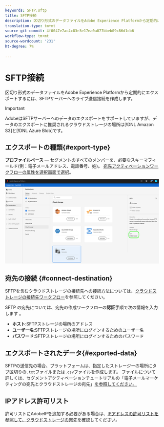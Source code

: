 ```yaml
---
keywords: SFTP;sftp
title: SFTP接続
description: 区切り形式のデータファイルをAdobe Experience Platformから定期的にエクスポートするには、SFTPサーバーへのライブ送信接続を作成します。
translation-type: tm+mt
source-git-commit: 4f0047e7ac4c83e3e17ea0a077bbeb09c86d1db6
workflow-type: tm+mt
source-wordcount: '231'
ht-degree: 7%

---
```



# SFTP接続

区切り形式のデータファイルをAdobe Experience Platformから定期的にエクスポートするには、SFTPサーバーへのライブ送信接続を作成します。

>[!IMPORTANT]
>
> AdobeはSFTPサーバーへのデータのエクスポートをサポートしていますが、データのエクスポートに推奨されるクラウドストレージの場所は[!DNL Amazon S3]と[!DNL Azure Blob]です。

## エクスポートの種類{#export-type}

**プロファイルベース**  — セグメントのすべてのメンバーを、必要なスキーマフィールド(例：電子メールアドレス、電話番号、姓)。 [宛先アクティベーションワークフローの属性を選択画面で選択](../../ui/activate-destinations.md#select-attributes)。

![SFTPプロファイルベースのエクスポートタイプ](../../assets/catalog/cloud-storage/sftp/catalog.png)

## 宛先の接続 {#connect-destination}

SFTPを含むクラウドストレージの接続先への接続方法については、[クラウドストレージの接続先ワークフロー](./workflow.md)を参照してください。

SFTP の宛先については、宛先の作成ワークフローの&#x200B;**認証**&#x200B;手順で次の情報を入力します 。

* **ホスト**:SFTPストレージの場所のアドレス
* **ユーザー名**:SFTPストレージの場所にログインするためのユーザー名
* **パスワード**:SFTPストレージの場所にログインするためのパスワード

## エクスポートされたデータ{#exported-data}

SFTPの送信先の場合、プラットフォームは、指定したストレージーの場所にタブ区切りの`.txt`ファイルまたは`.csv`ファイルを作成します。 ファイルについて詳しくは、セグメントアクティベーションチュートリアルの「電子メールマーケティングの宛先とクラウドストレージの宛先」[を参照してください。](../../ui/activate-destinations.md#esp-and-cloud-storage)

## IPアドレス許可リスト

許可リストにAdobeIPを追加する必要がある場合は、[IPアドレスの許可リストを参照して、クラウドストレージの宛先](./ip-address-allow-list.md)を確認してください。